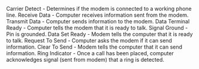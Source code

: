 Carrier Detect - Determines if the modem is connected to a working phone line.
Receive Data - Computer receives information sent from the modem.
Transmit Data - Computer sends information to the modem.
Data Terminal Ready - Computer tells the modem that it is ready to talk.
Signal Ground - Pin is grounded.
Data Set Ready - Modem tells the computer that it is ready to talk.
Request To Send - Computer asks the modem if it can send information.
Clear To Send - Modem tells the computer that it can send information.
Ring Indicator - Once a call has been placed, computer acknowledges signal (sent from modem) that a ring is detected.
